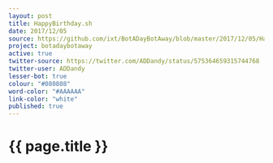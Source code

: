 ```yaml
---
layout: post
title: HappyBirthday.sh
date: 2017/12/05
source: https://github.com/ixt/BotADayBotAway/blob/master/2017/12/05/HappyBirthday.sh
project: botadaybotaway
active: true
twitter-source: https://twitter.com/ADDandy/status/575364659315744768
twitter-user: ADDandy
lesser-bot: true
colour: "#080808"
word-color: "#AAAAAA"
link-color: "white"
published: true
---
```

# {{ page.title }} 
